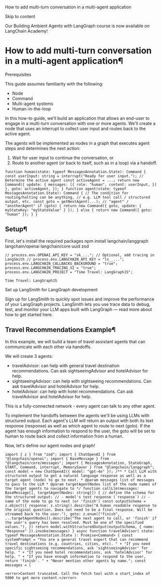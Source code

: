 How to add multi-turn conversation in a multi-agent application

Skip to content

Our Building Ambient Agents with LangGraph course is now available on LangChain Academy!

# How to add multi-turn conversation in a multi-agent application¶

Prerequisites

This guide assumes familiarity with the following:

* Node
* Command
* Multi-agent systems
* Human-in-the-loop

In this how-to guide, we’ll build an application that allows an end-user to engage in a multi-turn conversation with one or more agents. We'll create a node that uses an interrupt to collect user input and routes back to the active agent.

The agents will be implemented as nodes in a graph that executes agent steps and determines the next action:

1. Wait for user input to continue the conversation, or
2. Route to another agent (or back to itself, such as in a loop) via a handoff.

```
function human(state: typeof MessagesAnnotation.State): Command { const userInput: string = interrupt("Ready for user input."); // Determine the active agent const activeAgent = ...; return new Command({ update: { messages: [{ role: "human", content: userInput, }] }, goto: activeAgent, }); } function agent(state: typeof MessagesAnnotation.State): Command { // The condition for routing/halting can be anything, // e.g. LLM tool call / structured output, etc. const goto = getNextAgent(...); // "agent" / "anotherAgent" if (goto) { return new Command({ goto, update: { myStateKey: "myStateValue" } }); } else { return new Command({ goto: "human" }); } }
```

## Setup¶

First, let's install the required packages npm install langchain/langgraph langchain/openai langchain/core uuid zod

```
// process.env.OPENAI_API_KEY = "sk_..."; // Optional, add tracing in LangSmith // process.env.LANGCHAIN_API_KEY = "ls__..."; process.env.LANGCHAIN_CALLBACKS_BACKGROUND = "true"; process.env.LANGCHAIN_TRACING_V2 = "true"; process.env.LANGCHAIN_PROJECT = "Time Travel: LangGraphJS";
```

```
Time Travel: LangGraphJS
```

Set up LangSmith for LangGraph development

Sign up for LangSmith to quickly spot issues and improve the performance of your LangGraph projects. LangSmith lets you use trace data to debug, test, and monitor your LLM apps built with LangGraph — read more about how to get started here.

## Travel Recommendations Example¶

In this example, we will build a team of travel assistant agents that can communicate with each other via handoffs.

We will create 3 agents:

* travelAdvisor: can help with general travel destination recommendations. Can ask sightseeingAdvisor and hotelAdvisor for help.
* sightseeingAdvisor: can help with sightseeing recommendations. Can ask travelAdvisor and hotelAdvisor for help.
* hotelAdvisor: can help with hotel recommendations. Can ask travelAdvisor and hotelAdvisor for help.

This is a fully-connected network - every agent can talk to any other agent.

To implement the handoffs between the agents we'll be using LLMs with structured output. Each agent's LLM will return an output with both its text response (response) as well as which agent to route to next (goto). If the agent has enough information to respond to the user, the goto will be set to human to route back and collect information from a human.

Now, let's define our agent nodes and graph!

```
import { z } from "zod"; import { ChatOpenAI } from "@langchain/openai"; import { BaseMessage } from "@langchain/core/messages"; import { MessagesAnnotation, StateGraph, START, Command, interrupt, MemorySaver } from "@langchain/langgraph"; const model = new ChatOpenAI({ model: "gpt-4o" }); /** * Call LLM with structured output to get a natural language response as well as a target agent (node) to go to next. * @param messages list of messages to pass to the LLM * @param targetAgentNodes list of the node names of the target agents to navigate to */ function callLlm(messages: BaseMessage[], targetAgentNodes: string[]) { // define the schema for the structured output: // - model's text response (`response`) // - name of the node to go to next (or 'finish') const outputSchema = z.object({ response: z.string().describe("A human readable response to the original question. Does not need to be a final response. Will be streamed back to the user."), goto: z.enum(["finish", ...targetAgentNodes]).describe("The next agent to call, or 'finish' if the user's query has been resolved. Must be one of the specified values."), }) return model.withStructuredOutput(outputSchema, { name: "Response" }).invoke(messages) } async function travelAdvisor( state: typeof MessagesAnnotation.State ): Promise<Command> { const systemPrompt = "You are a general travel expert that can recommend travel destinations (e.g. countries, cities, etc). " + "If you need specific sightseeing recommendations, ask 'sightseeingAdvisor' for help. " + "If you need hotel recommendations, ask 'hotelAdvisor' for help. " + "If you have enough information to respond to the user, return 'finish'. " + "Never mention other agents by name."; const messages = [

<error>Content truncated. Call the fetch tool with a start_index of 5000 to get more content.</error>